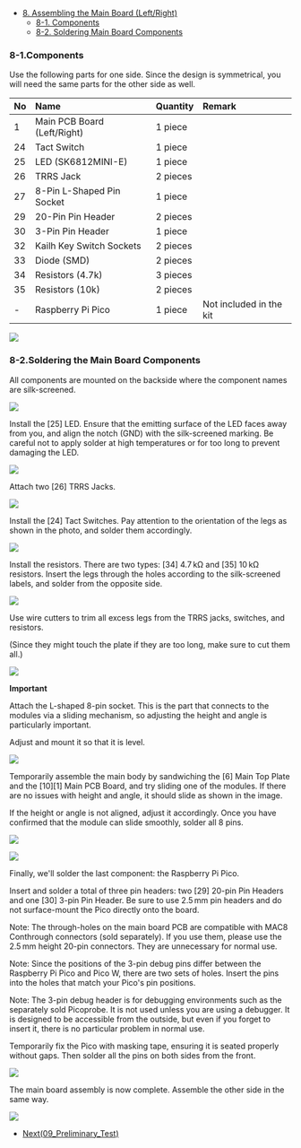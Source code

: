 <!-- ### Monkeypad Build Guide Top Page is here [English](01_build_guide.md)  -->

- [8. Assembling the Main Board (Left/Right)](08_main_pcb_board.md)
  - [8-1. Components](./08_main_pcb_board.md/#8-1-parts-used)
  - [8-2. Soldering Main Board Components](./08_main_pcb_board.md/#8-2-soldering-main-board-components)

### 8-1.Components

Use the following parts for one side. Since the design is symmetrical, you will need the same parts for the other side as well.

| No | Name |	Quantity | Remark |
|:-|:-|:-|:-|
|  1 | Main PCB Board (Left/Right) | 1 piece ||
| 24 | Tact Switch | 1 piece ||
| 25 | LED (SK6812MINI-E) | 1 piece ||
| 26 | TRRS Jack | 2 pieces ||
| 27 | 8-Pin L-Shaped Pin Socket | 1 piece ||
| 29 | 20-Pin Pin Header | 2 pieces ||
| 30 | 3-Pin Pin Header | 1 piece ||
| 32 | Kailh Key Switch Sockets | 2 pieces ||
| 33 | Diode (SMD) | 2 pieces ||
| 34 | Resistors (4.7k) | 3 pieces ||
| 35 | Resistors (10k) | 2 pieces ||
| - | Raspberry Pi Pico | 1 piece | Not included in the kit |

![](../images/08/monkeypad_8_01.jpeg)

### 8-2.Soldering the Main Board Components

All components are mounted on the backside where the component names are silk-screened.

![](../images/08/monkeypad_8_02.jpeg)

Install the [25] LED. Ensure that the emitting surface of the LED faces away from you, and align the notch (GND) with the silk-screened marking. Be careful not to apply solder at high temperatures or for too long to prevent damaging the LED.

![](../images/08/monkeypad_8_03.jpeg)

Attach two [26] TRRS Jacks.

![](../images/08/monkeypad_8_04.jpeg)

Install the [24] Tact Switches. Pay attention to the orientation of the legs as shown in the photo, and solder them accordingly.

![](../images/08/monkeypad_8_05.jpeg)

Install the resistors. There are two types: [34] 4.7 kΩ and [35] 10 kΩ resistors. Insert the legs through the holes according to the silk-screened labels, and solder from the opposite side.

![](../images/08/monkeypad_8_06.jpeg)

Use wire cutters to trim all excess legs from the TRRS jacks, switches, and resistors.

(Since they might touch the plate if they are too long, make sure to cut them all.)

![](../images/08/monkeypad_8_07.jpeg)

**Important**

Attach the L-shaped 8-pin socket. This is the part that connects to the modules via a sliding mechanism, so adjusting the height and angle is particularly important.

Adjust and mount it so that it is level.

![](../images/08/monkeypad_8_08_ja.jpeg)
<!-- ![](../images/08/monkeypad_8_08_en.jpeg) -->

Temporarily assemble the main body by sandwiching the [6] Main Top Plate and the [10][1] Main PCB Board, and try sliding one of the modules. If there are no issues with height and angle, it should slide as shown in the image.

If the height or angle is not aligned, adjust it accordingly. Once you have confirmed that the module can slide smoothly, solder all 8 pins.

![](../images/08/monkeypad_8_09.jpeg)

![](../images/08/monkeypad_8_10.jpeg)

Finally, we'll solder the last component: the Raspberry Pi Pico.

Insert and solder a total of three pin headers: two [29] 20-pin Pin Headers and one [30] 3-pin Pin Header. Be sure to use 2.5 mm pin headers and do not surface-mount the Pico directly onto the board.

Note: The through-holes on the main board PCB are compatible with MAC8 Conthrough connectors (sold separately). If you use them, please use the 2.5 mm height 20-pin connectors. They are unnecessary for normal use.

Note: Since the positions of the 3-pin debug pins differ between the Raspberry Pi Pico and Pico W, there are two sets of holes. Insert the pins into the holes that match your Pico's pin positions.

Note: The 3-pin debug header is for debugging environments such as the separately sold Picoprobe. It is not used unless you are using a debugger. It is designed to be accessible from the outside, but even if you forget to insert it, there is no particular problem in normal use.

Temporarily fix the Pico with masking tape, ensuring it is seated properly without gaps. Then solder all the pins on both sides from the front.

![](../images/08/monkeypad_8_11.jpeg)

The main board assembly is now complete. Assemble the other side in the same way.

![](../images/08/monkeypad_8_12.jpeg)

  - [Next(09_Preliminary_Test)](09_pre_test.md)
